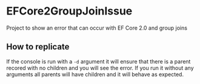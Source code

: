 # EFCore2GroupJoinIssue
Project to show an error that can occur with EF Core 2.0 and group joins

## How to replicate

If the console is run with a `-d` argument it will ensure that there is a parent recored with no children and you will see the error.  If you run it without any arguments all parents will have children and it will behave as expected.
